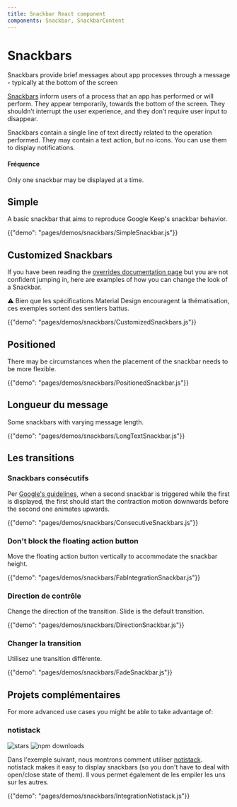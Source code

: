 ```yaml
---
title: Snackbar React component
components: Snackbar, SnackbarContent
---
```

# Snackbars

<p class="description">Snackbars provide brief messages about app processes through a message - typically at the bottom of the screen</p>

[Snackbars](https://material.io/design/components/snackbars.html) inform users of a process that an app has performed or will perform. They appear temporarily, towards the bottom of the screen. They shouldn’t interrupt the user experience, and they don’t require user input to disappear.

Snackbars contain a single line of text directly related to the operation performed. They may contain a text action, but no icons. You can use them to display notifications.

#### Fréquence

Only one snackbar may be displayed at a time.

## Simple

A basic snackbar that aims to reproduce Google Keep's snackbar behavior.

{{"demo": "pages/demos/snackbars/SimpleSnackbar.js"}}

## Customized Snackbars

If you have been reading the [overrides documentation page](/customization/overrides/) but you are not confident jumping in, here are examples of how you can change the look of a Snackbar.

⚠️ Bien que les spécifications Material Design encouragent la thématisation, ces exemples sortent des sentiers battus.

{{"demo": "pages/demos/snackbars/CustomizedSnackbars.js"}}

## Positioned

There may be circumstances when the placement of the snackbar needs to be more flexible.

{{"demo": "pages/demos/snackbars/PositionedSnackbar.js"}}

## Longueur du message

Some snackbars with varying message length.

{{"demo": "pages/demos/snackbars/LongTextSnackbar.js"}}

## Les transitions

### Snackbars consécutifs

Per [Google's guidelines](https://material.io/design/components/snackbars.html#snackbars-toasts-usage), when a second snackbar is triggered while the first is displayed, the first should start the contraction motion downwards before the second one animates upwards.

{{"demo": "pages/demos/snackbars/ConsecutiveSnackbars.js"}}

### Don't block the floating action button

Move the floating action button vertically to accommodate the snackbar height.

{{"demo": "pages/demos/snackbars/FabIntegrationSnackbar.js"}}

### Direction de contrôle

Change the direction of the transition. Slide is the default transition.

{{"demo": "pages/demos/snackbars/DirectionSnackbar.js"}}

### Changer la transition

Utilisez une transition différente.

{{"demo": "pages/demos/snackbars/FadeSnackbar.js"}}

## Projets complémentaires

For more advanced use cases you might be able to take advantage of:

### notistack

![stars](https://img.shields.io/github/stars/iamhosseindhv/notistack.svg?style=social&label=Stars) ![npm downloads](https://img.shields.io/npm/dm/notistack.svg)

Dans l'exemple suivant, nous montrons comment utiliser [notistack](https://github.com/iamhosseindhv/notistack). notistack makes it easy to display snackbars (so you don't have to deal with open/close state of them). Il vous permet également de les empiler les uns sur les autres.

{{"demo": "pages/demos/snackbars/IntegrationNotistack.js"}}